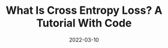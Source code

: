 ---
title: What Is Cross Entropy Loss? A Tutorial With Code
date: 2022-03-10
categories: 
  - Programming
  - Neural Networks
  - Recurrent Networks
tags:
  - PyTorch
  - LSTM
excerpt: A tutorial covering how to use LSTM in PyTorch, complete with code and interactive visualizations
link: https://wandb.ai/sauravmaheshkar/LSTM-PyTorch/reports/Using-LSTM-in-PyTorch-A-Tutorial-With-Examples--VmlldzoxMDA2NTA5
---